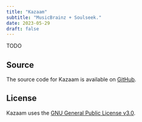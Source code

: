 ```yaml
---
title: "Kazaam"
subtitle: "MusicBrainz + Soulseek."
date: 2023-05-29
draft: false
---
```


TODO

## Source

The source code for Kazaam is available on [GitHub](https://github.com/kkestell/kazaam).

## License

Kazaam uses the [GNU General Public License v3.0](https://www.gnu.org/licenses/gpl-3.0.en.html).

